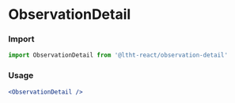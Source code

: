 
# ObservationDetail

<!-- STORY -->

### Import

```js
import ObservationDetail from '@ltht-react/observation-detail'
```

### Usage

```jsx
<ObservationDetail />
```
  